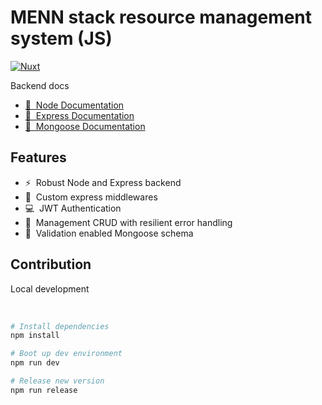 # MENN stack resource management system (JS)

[![Nuxt][nuxt-src]][nuxt-href]

Backend docs

- [📖 &nbsp;Node Documentation](https://nodejs.org/docs/latest/api/)
- [📖 &nbsp;Express Documentation](https://expressjs.com/en/4x/api.html)
- [📖 &nbsp;Mongoose Documentation](https://mongoosejs.com/docs/)

## Features

- ⚡ &nbsp;Robust Node and Express backend
- 🚠 &nbsp;Custom express middlewares
- 💻 &nbsp;JWT Authentication
- 💾 &nbsp;Management CRUD with resilient error handling
- 🦺 &nbsp;Validation enabled Mongoose schema


## Contribution

<div>
  <p>Local development</p> <br>
  
  ```bash
  # Install dependencies
  npm install
  
  # Boot up dev environment
  npm run dev
  
  # Release new version
  npm run release
  ```
</details>


<!-- Badges -->
[nuxt-src]: https://img.shields.io/badge/Nuxt-020420?logo=nuxt.js
[nuxt-href]: https://nuxt.com
